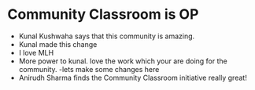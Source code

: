 # Community Classroom is OP

- Kunal Kushwaha says that this community is amazing.
- Kunal made this change
- I love MLH
- More power to kunal. love the work which your are doing for the community.
-lets make some changes here 
- Anirudh Sharma finds the Community Classroom initiative really great!
